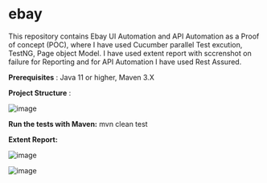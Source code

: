 # ebay
This repository contains Ebay UI Automation and API Automation as a Proof of concept (POC), where I have used Cucumber parallel Test excution, TestNG, Page object Model. I have used extent report with sccrenshot on failure for Reporting and for API Automation I have used Rest Assured.

**Prerequisites** : Java 11 or higher, Maven 3.X 

**Project Structure** : 


![image](https://github.com/user-attachments/assets/41fb4880-3170-41ec-9b73-a2c4ec4b6da0)

**Run the tests with Maven:**
mvn clean test

**Extent Report:**


![image](https://github.com/user-attachments/assets/100eee08-b653-4f31-ab65-db3e27b4414a)

![image](https://github.com/user-attachments/assets/34610860-532f-48ee-b8ca-79359a1f6055)


